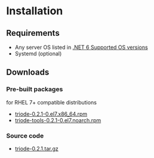# Installation

## Requirements

* Any server OS listed in [.NET 6 Supported OS versions](https://github.com/dotnet/core/blob/main/release-notes/6.0/supported-os.md)
* Systemd (optional)

## Downloads

### Pre-built packages

for RHEL 7+ compatible distributions

* [triode-0.2.1-0.el7.x86_64.rpm](https://github.com/triode-proxy/triode/releases/download/v0.2.1/triode-0.2.1-0.el7.x86_64.rpm)
* [triode-tools-0.2.1-0.el7.noarch.rpm](https://github.com/triode-proxy/triode/releases/download/v0.2.1/triode-tools-0.2.1-0.el7.noarch.rpm)

### Source code

* [triode-0.2.1.tar.gz](https://github.com/triode-proxy/triode/archive/refs/tags/v0.2.1.tar.gz)

